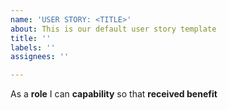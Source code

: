 ```yaml
---
name: 'USER STORY: <TITLE>'
about: This is our default user story template
title: ''
labels: ''
assignees: ''

---
```


As a **role** I can **capability** so that **received benefit**

